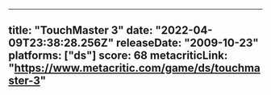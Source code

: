
---
title: "TouchMaster 3"
date: "2022-04-09T23:38:28.256Z"
releaseDate: "2009-10-23"
platforms: ["ds"]
score: 68
metacriticLink: "https://www.metacritic.com/game/ds/touchmaster-3"
---
